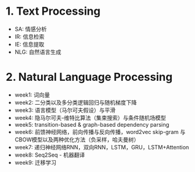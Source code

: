 # 1. Text Processing

* SA: 情感分析
* IR: 信息检索
* IE: 信息提取
* NLG: 自然语言生成

# 2. Natural Language Processing

* week1: 词向量
* week2: 二分类以及多分类逻辑回归与随机梯度下降
* week3: 语言模型（马尔可夫假设）与平滑
* week4: 隐马尔可夫-维特比算法（集束搜索）与条件随机场模型
* week5: transition-based & graph-based dependency parsing 
* week6: 前馈神经网络，前向传播与反向传播，word2vec skip-gram 与 CBOW模型以及两种优化方法（负采样，哈夫曼树）
* week7: 递归神经网络RNN，双向RNN，LSTM，GRU，LSTM+Attention
* week8: Seq2Seq - 机器翻译
* week9: 迁移学习
